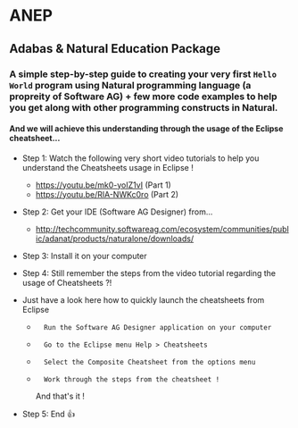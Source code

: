 # ANEP
## Adabas &amp; Natural Education Package
### A simple step-by-step guide to creating your very first `Hello World` program using Natural programming language (a propreity of Software AG) + few more code examples to help you get along with other programming constructs in Natural.
#### And we will achieve this understanding through the usage of the Eclipse cheatsheet...

- Step 1: Watch the following very short video tutorials to help you understand the Cheatsheets usage in Eclipse !
    -   https://youtu.be/mk0-yoIZ1vI    (Part 1)
    -   https://youtu.be/RlA-NWKc0ro   (Part 2)
- Step 2: Get your IDE (Software AG Designer) from...
    -   http://techcommunity.softwareag.com/ecosystem/communities/public/adanat/products/naturalone/downloads/
- Step 3: Install it on your computer
- Step 4: Still remember the steps from the video tutorial regarding the usage of Cheatsheets ?!

- Just have a look here how to quickly launch the cheatsheets from Eclipse
    -       Run the Software AG Designer application on your computer
    -       Go to the Eclipse menu Help > Cheatsheets
    -       Select the Composite Cheatsheet from the options menu
    -       Work through the steps from the cheatsheet !   
       
        And that's it !   
- Step 5: End :+1:
